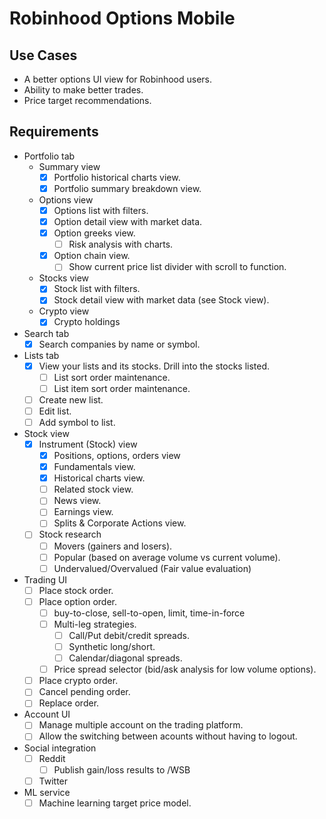 # Robinhood Options Mobile

## Use Cases
- A better options UI view for Robinhood users.
- Ability to make better trades.
- Price target recommendations. 

## Requirements
- Portfolio tab
  - Summary view
    - [x] Portfolio historical charts view.
    - [x] Portfolio summary breakdown view.
  - Options view
    - [x] Options list with filters.
    - [x] Option detail view with market data.
    - [x] Option greeks view.
      - [ ] Risk analysis with charts.
    - [x] Option chain view.
      - [ ] Show current price list divider with scroll to function.
  - Stocks view
    - [x] Stock list with filters.
    - [x] Stock detail view with market data (see Stock view).
  - Crypto view
    - [x] Crypto holdings
- Search tab
  - [x] Search companies by name or symbol.
- Lists tab
  - [x] View your lists and its stocks. Drill into the stocks listed.
    - [ ] List sort order maintenance.
    - [ ] List item sort order maintenance.
  - [ ] Create new list.
  - [ ] Edit list.
  - [ ] Add symbol to list.
- Stock view
  - [x] Instrument (Stock) view
    - [x] Positions, options, orders view
    - [x] Fundamentals view.
    - [x] Historical charts view.
    - [ ] Related stock view.
    - [ ] News view.
    - [ ] Earnings view.
    - [ ] Splits & Corporate Actions view.
  - [ ] Stock research
    - [ ] Movers (gainers and losers).
    - [ ] Popular (based on average volume vs current volume).
    - [ ] Undervalued/Overvalued (Fair value evaluation)
- Trading UI
  - [ ] Place stock order.
  - [ ] Place option order.
    - [ ] buy-to-close, sell-to-open, limit, time-in-force
    - [ ] Multi-leg strategies.
      - [ ] Call/Put debit/credit spreads.
      - [ ] Synthetic long/short.
      - [ ] Calendar/diagonal spreads.
    - [ ] Price spread selector (bid/ask analysis for low volume options).
  - [ ] Place crypto order.
  - [ ] Cancel pending order.
  - [ ] Replace order.
- Account UI
  - [ ] Manage multiple account on the trading platform.
  - [ ] Allow the switching between acounts without having to logout.
- Social integration
  - [ ] Reddit
    - [ ] Publish gain/loss results to /WSB
  - [ ] Twitter
- ML service
  - [ ] Machine learning target price model.
